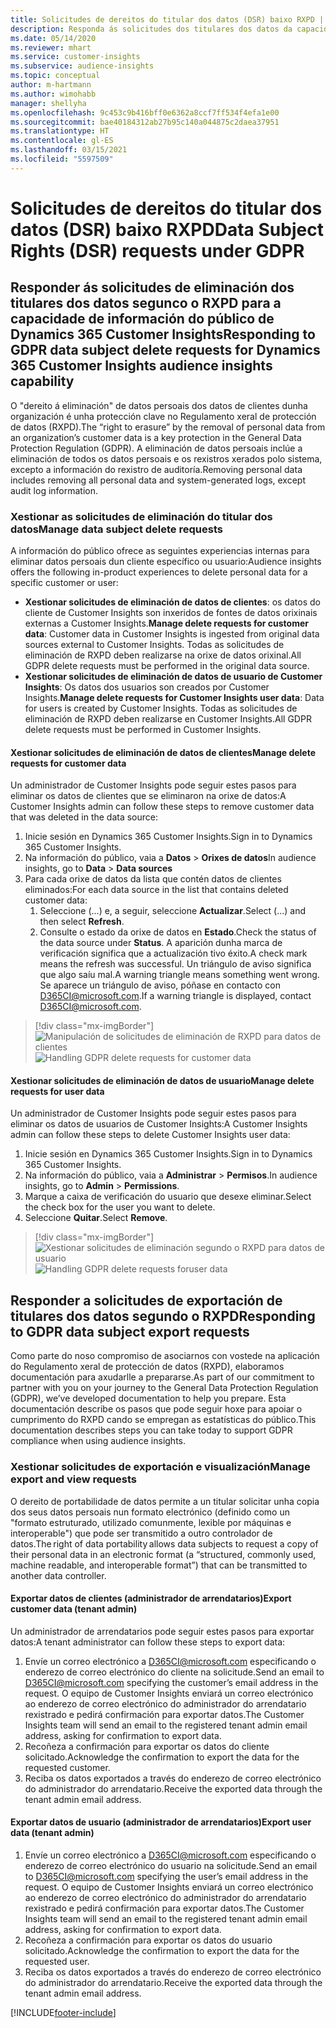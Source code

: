 ```yaml
---
title: Solicitudes de dereitos do titular dos datos (DSR) baixo RXPD | Microsoft Docs
description: Responda ás solicitudes dos titulares dos datos da capacidade de información do público de Dynamics 365 Customer Insights.
ms.date: 05/14/2020
ms.reviewer: mhart
ms.service: customer-insights
ms.subservice: audience-insights
ms.topic: conceptual
author: m-hartmann
ms.author: wimohabb
manager: shellyha
ms.openlocfilehash: 9c453c9b416bff0e6362a8ccf7ff534f4efa1e00
ms.sourcegitcommit: bae40184312ab27b95c140a044875c2daea37951
ms.translationtype: HT
ms.contentlocale: gl-ES
ms.lasthandoff: 03/15/2021
ms.locfileid: "5597509"
---
```

# <a name="data-subject-rights-dsr-requests-under-gdpr"></a><span data-ttu-id="5a233-103">Solicitudes de dereitos do titular dos datos (DSR) baixo RXPD</span><span class="sxs-lookup"><span data-stu-id="5a233-103">Data Subject Rights (DSR) requests under GDPR</span></span>

## <a name="responding-to-gdpr-data-subject-delete-requests-for-dynamics-365-customer-insights-audience-insights-capability"></a><span data-ttu-id="5a233-104">Responder ás solicitudes de eliminación dos titulares dos datos segunco o RXPD para a capacidade de información do público de Dynamics 365 Customer Insights</span><span class="sxs-lookup"><span data-stu-id="5a233-104">Responding to GDPR data subject delete requests for Dynamics 365 Customer Insights audience insights capability</span></span>

<span data-ttu-id="5a233-105">O "dereito á eliminación" de datos persoais dos datos de clientes dunha organización é unha protección clave no Regulamento xeral de protección de datos (RXPD).</span><span class="sxs-lookup"><span data-stu-id="5a233-105">The “right to erasure” by the removal of personal data from an organization’s customer data is a key protection in the General Data Protection Regulation (GDPR).</span></span> <span data-ttu-id="5a233-106">A eliminación de datos persoais inclúe a eliminación de todos os datos persoais e os rexistros xerados polo sistema, excepto a información do rexistro de auditoría.</span><span class="sxs-lookup"><span data-stu-id="5a233-106">Removing personal data includes removing all personal data and system-generated logs, except audit log information.</span></span>

### <a name="manage-data-subject-delete-requests"></a><span data-ttu-id="5a233-107">Xestionar as solicitudes de eliminación do titular dos datos</span><span class="sxs-lookup"><span data-stu-id="5a233-107">Manage data subject delete requests</span></span>

<span data-ttu-id="5a233-108">A información do público ofrece as seguintes experiencias internas para eliminar datos persoais dun cliente específico ou usuario:</span><span class="sxs-lookup"><span data-stu-id="5a233-108">Audience insights offers the following in-product experiences to delete personal data for a specific customer or user:</span></span>

- <span data-ttu-id="5a233-109">**Xestionar solicitudes de eliminación de datos de clientes**: os datos do cliente de Customer Insights son inxeridos de fontes de datos orixinais externas a Customer Insights.</span><span class="sxs-lookup"><span data-stu-id="5a233-109">**Manage delete requests for customer data**: Customer data in Customer Insights is ingested from original data sources external to Customer Insights.</span></span> <span data-ttu-id="5a233-110">Todas as solicitudes de eliminación de RXPD deben realizarse na orixe de datos orixinal.</span><span class="sxs-lookup"><span data-stu-id="5a233-110">All GDPR delete requests must be performed in the original data source.</span></span>
- <span data-ttu-id="5a233-111">**Xestionar solicitudes de eliminación de datos de usuario de Customer Insights**: Os datos dos usuarios son creados por Customer Insights.</span><span class="sxs-lookup"><span data-stu-id="5a233-111">**Manage delete requests for Customer Insights user data**: Data for users is created by Customer Insights.</span></span> <span data-ttu-id="5a233-112">Todas as solicitudes de eliminación de RXPD deben realizarse en Customer Insights.</span><span class="sxs-lookup"><span data-stu-id="5a233-112">All GDPR delete requests must be performed in Customer Insights.</span></span>

#### <a name="manage-delete-requests-for-customer-data"></a><span data-ttu-id="5a233-113">Xestionar solicitudes de eliminación de datos de clientes</span><span class="sxs-lookup"><span data-stu-id="5a233-113">Manage delete requests for customer data</span></span>

<span data-ttu-id="5a233-114">Un administrador de Customer Insights pode seguir estes pasos para eliminar os datos de clientes que se eliminaron na orixe de datos:</span><span class="sxs-lookup"><span data-stu-id="5a233-114">A Customer Insights admin can follow these steps to remove customer data that was deleted in the data source:</span></span>

1. <span data-ttu-id="5a233-115">Inicie sesión en Dynamics 365 Customer Insights.</span><span class="sxs-lookup"><span data-stu-id="5a233-115">Sign in to Dynamics 365 Customer Insights.</span></span>
2. <span data-ttu-id="5a233-116">Na información do público, vaia a **Datos** > **Orixes de datos**</span><span class="sxs-lookup"><span data-stu-id="5a233-116">In audience insights, go to **Data** > **Data sources**</span></span>
3. <span data-ttu-id="5a233-117">Para cada orixe de datos da lista que contén datos de clientes eliminados:</span><span class="sxs-lookup"><span data-stu-id="5a233-117">For each data source in the list that contains deleted customer data:</span></span>
   1. <span data-ttu-id="5a233-118">Seleccione (...) e, a seguir, seleccione **Actualizar**.</span><span class="sxs-lookup"><span data-stu-id="5a233-118">Select (...) and then select **Refresh**.</span></span>
   2. <span data-ttu-id="5a233-119">Consulte o estado da orixe de datos en **Estado**.</span><span class="sxs-lookup"><span data-stu-id="5a233-119">Check the status of the data source under **Status**.</span></span> <span data-ttu-id="5a233-120">A aparición dunha marca de verificación significa que a actualización tivo éxito.</span><span class="sxs-lookup"><span data-stu-id="5a233-120">A check mark means the refresh was successful.</span></span> <span data-ttu-id="5a233-121">Un triángulo de aviso significa que algo saíu mal.</span><span class="sxs-lookup"><span data-stu-id="5a233-121">A warning triangle means something went wrong.</span></span> <span data-ttu-id="5a233-122">Se aparece un triángulo de aviso, póñase en contacto con D365CI@microsoft.com.</span><span class="sxs-lookup"><span data-stu-id="5a233-122">If a warning triangle is displayed, contact D365CI@microsoft.com.</span></span>

> [!div class="mx-imgBorder"]
> <span data-ttu-id="5a233-123">![Manipulación de solicitudes de eliminación de RXPD para datos de clientes](media/gdpr-data-sources.png "Manipulación de solicitudes de eliminación de RXPD para datos de clientes")</span><span class="sxs-lookup"><span data-stu-id="5a233-123">![Handling GDPR delete requests for customer data](media/gdpr-data-sources.png "Handling GDPR delete requests for customer data")</span></span>

#### <a name="manage-delete-requests-for-user-data"></a><span data-ttu-id="5a233-124">Xestionar solicitudes de eliminación de datos de usuario</span><span class="sxs-lookup"><span data-stu-id="5a233-124">Manage delete requests for user data</span></span>

<span data-ttu-id="5a233-125">Un administrador de Customer Insights pode seguir estes pasos para eliminar os datos de usuarios de Customer Insights:</span><span class="sxs-lookup"><span data-stu-id="5a233-125">A Customer Insights admin can follow these steps to delete Customer Insights user data:</span></span>

1. <span data-ttu-id="5a233-126">Inicie sesión en Dynamics 365 Customer Insights.</span><span class="sxs-lookup"><span data-stu-id="5a233-126">Sign in to Dynamics 365 Customer Insights.</span></span>
2. <span data-ttu-id="5a233-127">Na información do público, vaia a **Administrar** > **Permisos**.</span><span class="sxs-lookup"><span data-stu-id="5a233-127">In audience insights, go to **Admin** > **Permissions**.</span></span>
3. <span data-ttu-id="5a233-128">Marque a caixa de verificación do usuario que desexe eliminar.</span><span class="sxs-lookup"><span data-stu-id="5a233-128">Select the check box for the user you want to delete.</span></span>
4. <span data-ttu-id="5a233-129">Seleccione **Quitar**.</span><span class="sxs-lookup"><span data-stu-id="5a233-129">Select **Remove**.</span></span>

> [!div class="mx-imgBorder"]
> <span data-ttu-id="5a233-130">![Xestionar solicitudes de eliminación segundo o RXPD para datos de usuario](media/gdpr-permissions.png "Xestionar solicitudes de eliminación segundo o RXPD para datos de usuario")</span><span class="sxs-lookup"><span data-stu-id="5a233-130">![Handling GDPR delete requests foruser data](media/gdpr-permissions.png "Handling GDPR delete requests for user data")</span></span>

## <a name="responding-to-gdpr-data-subject-export-requests"></a><span data-ttu-id="5a233-131">Responder a solicitudes de exportación de titulares dos datos segundo o RXPD</span><span class="sxs-lookup"><span data-stu-id="5a233-131">Responding to GDPR data subject export requests</span></span>

<span data-ttu-id="5a233-132">Como parte do noso compromiso de asociarnos con vostede na aplicación do Regulamento xeral de protección de datos (RXPD), elaboramos documentación para axudarlle a prepararse.</span><span class="sxs-lookup"><span data-stu-id="5a233-132">As part of our commitment to partner with you on your journey to the General Data Protection Regulation (GDPR), we’ve developed documentation to help you prepare.</span></span> <span data-ttu-id="5a233-133">Esta documentación describe os pasos que pode seguir hoxe para apoiar o cumprimento do RXPD cando se empregan as estatísticas do público.</span><span class="sxs-lookup"><span data-stu-id="5a233-133">This documentation describes steps you can take today to support GDPR compliance when using audience insights.</span></span>

### <a name="manage-export-and-view-requests"></a><span data-ttu-id="5a233-134">Xestionar solicitudes de exportación e visualización</span><span class="sxs-lookup"><span data-stu-id="5a233-134">Manage export and view requests</span></span>

<span data-ttu-id="5a233-135">O dereito de portabilidade de datos permite a un titular solicitar unha copia dos seus datos persoais nun formato electrónico (definido como un "formato estruturado, utilizado comunmente, lexible por máquinas e interoperable") que pode ser transmitido a outro controlador de datos.</span><span class="sxs-lookup"><span data-stu-id="5a233-135">The right of data portability allows data subjects to request a copy of their personal data in an electronic format (a “structured, commonly used, machine readable, and interoperable format”) that can be transmitted to another data controller.</span></span>

#### <a name="export-customer-data-tenant-admin"></a><span data-ttu-id="5a233-136">Exportar datos de clientes (administrador de arrendatarios)</span><span class="sxs-lookup"><span data-stu-id="5a233-136">Export customer data (tenant admin)</span></span>

<span data-ttu-id="5a233-137">Un administrador de arrendatarios pode seguir estes pasos para exportar datos:</span><span class="sxs-lookup"><span data-stu-id="5a233-137">A tenant administrator can follow these steps to export data:</span></span>

1. <span data-ttu-id="5a233-138">Envíe un correo electrónico a D365CI@microsoft.com especificando o enderezo de correo electrónico do cliente na solicitude.</span><span class="sxs-lookup"><span data-stu-id="5a233-138">Send an email to D365CI@microsoft.com specifying the customer’s email address in the request.</span></span> <span data-ttu-id="5a233-139">O equipo de Customer Insights enviará un correo electrónico ao enderezo de correo electrónico do administrador do arrendatario rexistrado e pedirá confirmación para exportar datos.</span><span class="sxs-lookup"><span data-stu-id="5a233-139">The Customer Insights team will send an email to the registered tenant admin email address, asking for confirmation to export data.</span></span>
2. <span data-ttu-id="5a233-140">Recoñeza a confirmación para exportar os datos do cliente solicitado.</span><span class="sxs-lookup"><span data-stu-id="5a233-140">Acknowledge the confirmation to export the data for the requested customer.</span></span>
3. <span data-ttu-id="5a233-141">Reciba os datos exportados a través do enderezo de correo electrónico do administrador do arrendatario.</span><span class="sxs-lookup"><span data-stu-id="5a233-141">Receive the exported data through the tenant admin email address.</span></span>

#### <a name="export-user-data-tenant-admin"></a><span data-ttu-id="5a233-142">Exportar datos de usuario (administrador de arrendatarios)</span><span class="sxs-lookup"><span data-stu-id="5a233-142">Export user data (tenant admin)</span></span>

1. <span data-ttu-id="5a233-143">Envíe un correo electrónico a D365CI@microsoft.com especificando o enderezo de correo electrónico do usuario na solicitude.</span><span class="sxs-lookup"><span data-stu-id="5a233-143">Send an email to D365CI@microsoft.com specifying the user’s email address in the request.</span></span> <span data-ttu-id="5a233-144">O equipo de Customer Insights enviará un correo electrónico ao enderezo de correo electrónico do administrador do arrendatario rexistrado e pedirá confirmación para exportar datos.</span><span class="sxs-lookup"><span data-stu-id="5a233-144">The Customer Insights team will send an email to the registered tenant admin email address, asking for confirmation to export data.</span></span>
2. <span data-ttu-id="5a233-145">Recoñeza a confirmación para exportar os datos do usuario solicitado.</span><span class="sxs-lookup"><span data-stu-id="5a233-145">Acknowledge the confirmation to export the data for the requested user.</span></span>
3. <span data-ttu-id="5a233-146">Reciba os datos exportados a través do enderezo de correo electrónico do administrador do arrendatario.</span><span class="sxs-lookup"><span data-stu-id="5a233-146">Receive the exported data through the tenant admin email address.</span></span>


[!INCLUDE[footer-include](../includes/footer-banner.md)]
